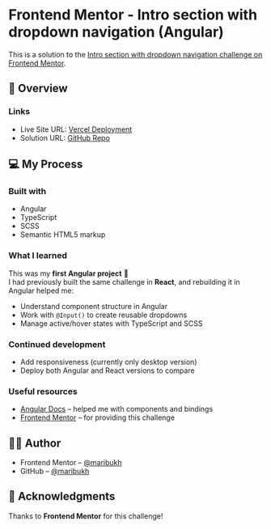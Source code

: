 # Frontend Mentor - Intro section with dropdown navigation (Angular)

This is a solution to the [Intro section with dropdown navigation challenge on Frontend Mentor](https://www.frontendmentor.io/challenges/intro-section-with-dropdown-navigation-ryaPetHE5).

## 📌 Overview



### Links
- Live Site URL: [Vercel Deployment](https://my-first-angular-btu.vercel.app/#)
- Solution URL: [GitHub Repo]([https://github.com/maribukh](https://github.com/maribukh/my-first-Angular_btu)) 
## 💻 My Process

### Built with
- Angular
- TypeScript
- SCSS
- Semantic HTML5 markup

### What I learned
This was my **first Angular project** 🎉  
I had previously built the same challenge in **React**, and rebuilding it in Angular helped me:
- Understand component structure in Angular
- Work with `@Input()` to create reusable dropdowns
- Manage active/hover states with TypeScript and SCSS

### Continued development
- Add responsiveness (currently only desktop version)
- Deploy both Angular and React versions to compare

### Useful resources
- [Angular Docs](https://angular.dev/) – helped me with components and bindings
- [Frontend Mentor](https://www.frontendmentor.io) – for providing this challenge

## 👩‍💻 Author
- Frontend Mentor – [@maribukh](https://www.frontendmentor.io/profile/maribukh)
- GitHub – [@maribukh](https://github.com/maribukh)

## 📄 Acknowledgments
Thanks to **Frontend Mentor** for this challenge!
